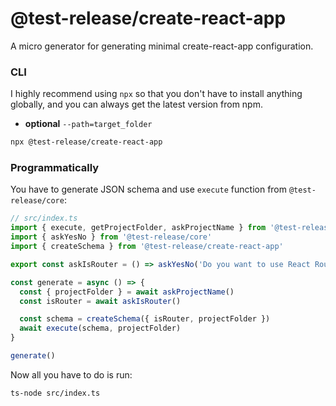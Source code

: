 # @test-release/create-react-app

A micro generator for generating minimal create-react-app configuration.

### CLI

I highly recommend using `npx` so that you don't have to install anything globally, and you can always get the latest version from npm.

- **optional** `--path=target_folder`

```bash
npx @test-release/create-react-app
```

### Programmatically

You have to generate JSON schema and use `execute` function from `@test-release/core`:

```ts
// src/index.ts
import { execute, getProjectFolder, askProjectName } from '@test-release/core'
import { askYesNo } from '@test-release/core'
import { createSchema } from '@test-release/create-react-app'

export const askIsRouter = () => askYesNo('Do you want to use React Router?')

const generate = async () => {
  const { projectFolder } = await askProjectName()
  const isRouter = await askIsRouter()

  const schema = createSchema({ isRouter, projectFolder })
  await execute(schema, projectFolder)
}

generate()
```

Now all you have to do is run:

```
ts-node src/index.ts
```
